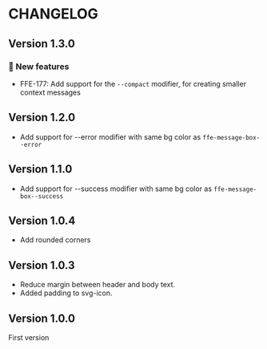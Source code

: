 # CHANGELOG

## Version 1.3.0

### 🚀 New features

* FFE-177: Add support for the `--compact` modifier, for creating smaller context messages

## Version 1.2.0
 * Add support for --error modifier with same bg color as `ffe-message-box--error`

## Version 1.1.0
 * Add support for --success modifier with same bg color as `ffe-message-box--success`

## Version 1.0.4
 * Add rounded corners

## Version 1.0.3
 * Reduce margin between header and body text.
 * Added padding to svg-icon.

## Version 1.0.0
First version

